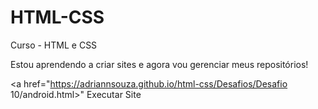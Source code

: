 # HTML-CSS
 Curso - HTML e CSS

Estou aprendendo a criar sites e agora vou gerenciar meus repositórios!

<a href="https://adriannsouza.github.io/html-css/Desafios/Desafio 10/android.html>" Executar Site